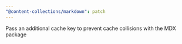 ```yaml
---
"@content-collections/markdown": patch
---
```


Pass an additional cache key to prevent cache collisions with the MDX package
